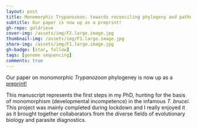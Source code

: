 ```yaml
---
layout: post
title: Monomorphic Trypanozoon: towards reconciling phylogeny and pathologies
subtitle: Our paper is now up as a preprint!
gh-repo: goldrieve
cover-img: /assets/img/F2.large.image.jpg
thumbnail-img: /assets/img/F1.large.image.jpg
share-img: /assets/img/F1.large.image.jpg
gh-badge: [star, follow]
tags: [genome sequencing]
comments: true
---
```


Our paper on monomorphic _Trypanozoon_ phylogeney is now up as a [preprint!](https://www.biorxiv.org/content/10.1101/2021.04.14.439642v1.full)

This manuscript represents the first steps in my PhD, hunting for the basis of monomorphism (developmental incompetence) in the infamous _T. brucei_. This project was mainly completed during lockdown and I really enjoyed it as it brought together collaborators from the diverse fields of evolutionary biology and parasite diagnostics.

